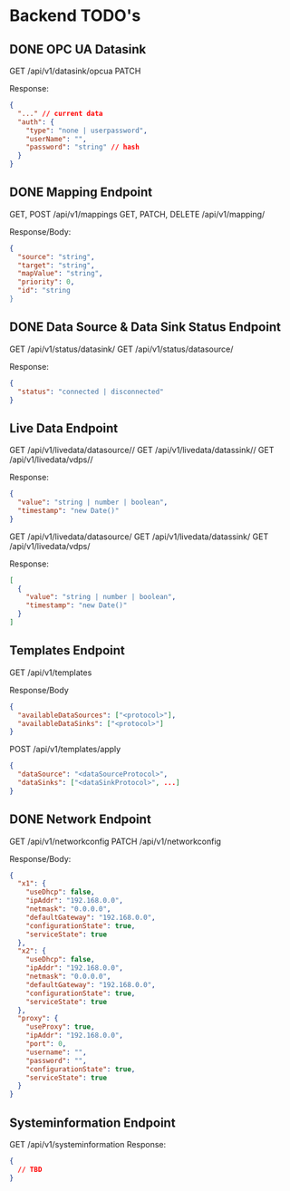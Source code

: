 # Backend TODO's

## DONE OPC UA Datasink

GET /api/v1/datasink/opcua
PATCH

Response:

```json
{
  "..." // current data
  "auth": {
    "type": "none | userpassword",
    "userName": "",
    "password": "string" // hash
  }
}
```

## DONE Mapping Endpoint

GET, POST /api/v1/mappings
GET, PATCH, DELETE /api/v1/mapping/<id>

Response/Body:

```json
{
  "source": "string",
  "target": "string",
  "mapValue": "string",
  "priority": 0,
  "id": "string
}
```

## DONE Data Source & Data Sink Status Endpoint

GET /api/v1/status/datasink/<protocol>
GET /api/v1/status/datasource/<protocol>

Response:

```json
{
  "status": "connected | disconnected"
}
```

## Live Data Endpoint

GET /api/v1/livedata/datasource/<protocol>/<dataPointId>
GET /api/v1/livedata/datassink/<protocol>/<dataPointId>
GET /api/v1/livedata/vdps/<protocol>/<dataPointId>

Response:

```json
{
  "value": "string | number | boolean",
  "timestamp": "new Date()"
}
```

GET /api/v1/livedata/datasource/<protocol>
GET /api/v1/livedata/datassink/<protocol>
GET /api/v1/livedata/vdps/<protocol>

Response:

```json
[
  {
    "value": "string | number | boolean",
    "timestamp": "new Date()"
  }
]
```

## Templates Endpoint

GET /api/v1/templates

Response/Body

```json
{
  "availableDataSources": ["<protocol>"],
  "availableDataSinks": ["<protocol>"]
}
```

POST /api/v1/templates/apply

```json
{
  "dataSource": "<dataSourceProtocol>",
  "dataSinks": ["<dataSinkProtocol>", ...]
}
```

## DONE Network Endpoint

GET /api/v1/networkconfig
PATCH /api/v1/networkconfig

Response/Body:

```json
{
  "x1": {
    "useDhcp": false,
    "ipAddr": "192.168.0.0",
    "netmask": "0.0.0.0",
    "defaultGateway": "192.168.0.0",
    "configurationState": true,
    "serviceState": true
  },
  "x2": {
    "useDhcp": false,
    "ipAddr": "192.168.0.0",
    "netmask": "0.0.0.0",
    "defaultGateway": "192.168.0.0",
    "configurationState": true,
    "serviceState": true
  },
  "proxy": {
    "useProxy": true,
    "ipAddr": "192.168.0.0",
    "port": 0,
    "username": "",
    "password": "",
    "configurationState": true,
    "serviceState": true
  }
}
```

## Systeminformation Endpoint

GET /api/v1/systeminformation
Response:

```json
{
  // TBD
}
```
